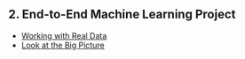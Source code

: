 ## 2. End-to-End Machine Learning Project
- [Working with Real Data](./working_with_real_data.ipynb)
- [Look at the Big Picture](./look_at_the_big_picture.ipynb)